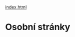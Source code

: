 [index.html](https://github.com/user-attachments/files/22249327/index.html)

<!DOCTYPE html>
<html lang="cs">
<head>
    <meta charset="UTF-8">
    <meta name="viewport" content="width=device-width, initial-scale=1.0">
    <title>Osobní stránky</title>
</head>
<body>
    <h1>Osobní stránky</h1>
</body>
</html>
